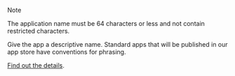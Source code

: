 <!-- markdownlint-disable-file MD041 -->
> [!NOTE]
> The application name must be 64 characters or less and not contain restricted characters.
>
> Give the app a descriptive name.
> Standard apps that will be published in our app store have conventions for phrasing.
>
> [Find out the details][1].

<!-- Referenced links -->
[1]: ../../../standard-app/requirements/marketing.md#application-name
